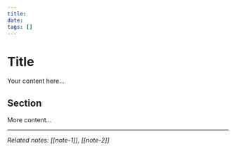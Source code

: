 ```yaml
---
title: 
date: 
tags: []
---
```


# Title

Your content here...

## Section

More content...

---

*Related notes: [[note-1]], [[note-2]]*
